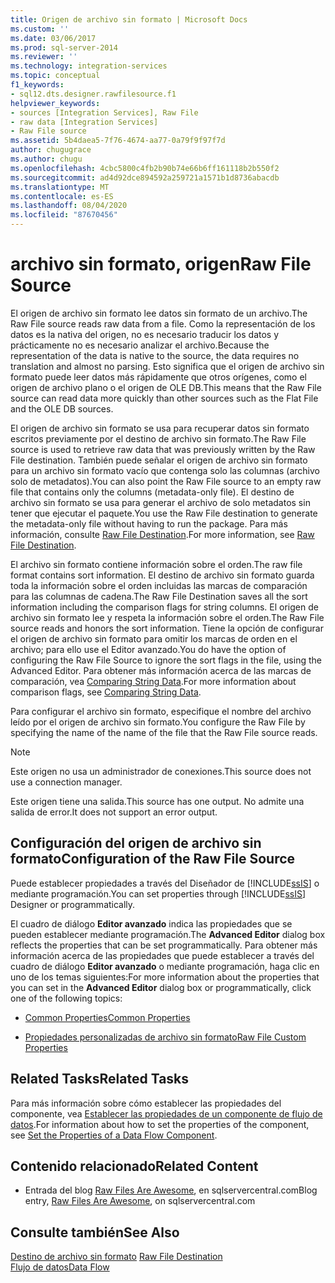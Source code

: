 ```yaml
---
title: Origen de archivo sin formato | Microsoft Docs
ms.custom: ''
ms.date: 03/06/2017
ms.prod: sql-server-2014
ms.reviewer: ''
ms.technology: integration-services
ms.topic: conceptual
f1_keywords:
- sql12.dts.designer.rawfilesource.f1
helpviewer_keywords:
- sources [Integration Services], Raw File
- raw data [Integration Services]
- Raw File source
ms.assetid: 5b4daea5-7f76-4674-aa77-0a79f9f97f7d
author: chugugrace
ms.author: chugu
ms.openlocfilehash: 4cbc5800c4fb2b90b74e66b6ff161118b2b550f2
ms.sourcegitcommit: ad4d92dce894592a259721a1571b1d8736abacdb
ms.translationtype: MT
ms.contentlocale: es-ES
ms.lasthandoff: 08/04/2020
ms.locfileid: "87670456"
---
```

# <a name="raw-file-source"></a><span data-ttu-id="2072b-102">archivo sin formato, origen</span><span class="sxs-lookup"><span data-stu-id="2072b-102">Raw File Source</span></span>
  <span data-ttu-id="2072b-103">El origen de archivo sin formato lee datos sin formato de un archivo.</span><span class="sxs-lookup"><span data-stu-id="2072b-103">The Raw File source reads raw data from a file.</span></span> <span data-ttu-id="2072b-104">Como la representación de los datos es la nativa del origen, no es necesario traducir los datos y prácticamente no es necesario analizar el archivo.</span><span class="sxs-lookup"><span data-stu-id="2072b-104">Because the representation of the data is native to the source, the data requires no translation and almost no parsing.</span></span> <span data-ttu-id="2072b-105">Esto significa que el origen de archivo sin formato puede leer datos más rápidamente que otros orígenes, como el origen de archivo plano o el origen de OLE DB.</span><span class="sxs-lookup"><span data-stu-id="2072b-105">This means that the Raw File source can read data more quickly than other sources such as the Flat File and the OLE DB sources.</span></span>  
  
 <span data-ttu-id="2072b-106">El origen de archivo sin formato se usa para recuperar datos sin formato escritos previamente por el destino de archivo sin formato.</span><span class="sxs-lookup"><span data-stu-id="2072b-106">The Raw File source is used to retrieve raw data that was previously written by the Raw File destination.</span></span> <span data-ttu-id="2072b-107">También puede señalar el origen de archivo sin formato para un archivo sin formato vacío que contenga solo las columnas (archivo solo de metadatos).</span><span class="sxs-lookup"><span data-stu-id="2072b-107">You can also point the Raw File source to an empty raw file that contains only the columns (metadata-only file).</span></span> <span data-ttu-id="2072b-108">El destino de archivo sin formato se usa para generar el archivo de solo metadatos sin tener que ejecutar el paquete.</span><span class="sxs-lookup"><span data-stu-id="2072b-108">You use the Raw File destination to generate the metadata-only file without having to run the package.</span></span> <span data-ttu-id="2072b-109">Para más información, consulte [Raw File Destination](raw-file-destination.md).</span><span class="sxs-lookup"><span data-stu-id="2072b-109">For more information, see [Raw File Destination](raw-file-destination.md).</span></span>  
  
 <span data-ttu-id="2072b-110">El archivo sin formato contiene información sobre el orden.</span><span class="sxs-lookup"><span data-stu-id="2072b-110">The raw file format contains sort information.</span></span> <span data-ttu-id="2072b-111">El destino de archivo sin formato guarda toda la información sobre el orden incluidas las marcas de comparación para las columnas de cadena.</span><span class="sxs-lookup"><span data-stu-id="2072b-111">The Raw File Destination saves all the sort information including the comparison flags for string columns.</span></span> <span data-ttu-id="2072b-112">El origen de archivo sin formato lee y respeta la información sobre el orden.</span><span class="sxs-lookup"><span data-stu-id="2072b-112">The Raw File source reads and honors the sort information.</span></span> <span data-ttu-id="2072b-113">Tiene la opción de configurar el origen de archivo sin formato para omitir los marcas de orden en el archivo; para ello use el Editor avanzado.</span><span class="sxs-lookup"><span data-stu-id="2072b-113">You do have the option of configuring the Raw File Source to ignore the sort flags in the file, using the Advanced Editor.</span></span> <span data-ttu-id="2072b-114">Para obtener más información acerca de las marcas de comparación, vea [Comparing String Data](comparing-string-data.md).</span><span class="sxs-lookup"><span data-stu-id="2072b-114">For more information about comparison flags, see [Comparing String Data](comparing-string-data.md).</span></span>  
  
 <span data-ttu-id="2072b-115">Para configurar el archivo sin formato, especifique el nombre del archivo leído por el origen de archivo sin formato.</span><span class="sxs-lookup"><span data-stu-id="2072b-115">You configure the Raw File by specifying the name of the name of the file that the Raw File source reads.</span></span>  
  
> [!NOTE]  
>  <span data-ttu-id="2072b-116">Este origen no usa un administrador de conexiones.</span><span class="sxs-lookup"><span data-stu-id="2072b-116">This source does not use a connection manager.</span></span>  
  
 <span data-ttu-id="2072b-117">Este origen tiene una salida.</span><span class="sxs-lookup"><span data-stu-id="2072b-117">This source has one output.</span></span> <span data-ttu-id="2072b-118">No admite una salida de error.</span><span class="sxs-lookup"><span data-stu-id="2072b-118">It does not support an error output.</span></span>  
  
## <a name="configuration-of-the-raw-file-source"></a><span data-ttu-id="2072b-119">Configuración del origen de archivo sin formato</span><span class="sxs-lookup"><span data-stu-id="2072b-119">Configuration of the Raw File Source</span></span>  
 <span data-ttu-id="2072b-120">Puede establecer propiedades a través del Diseñador de [!INCLUDE[ssIS](../../includes/ssis-md.md)] o mediante programación.</span><span class="sxs-lookup"><span data-stu-id="2072b-120">You can set properties through [!INCLUDE[ssIS](../../includes/ssis-md.md)] Designer or programmatically.</span></span>  
  
 <span data-ttu-id="2072b-121">El cuadro de diálogo **Editor avanzado** indica las propiedades que se pueden establecer mediante programación.</span><span class="sxs-lookup"><span data-stu-id="2072b-121">The **Advanced Editor** dialog box reflects the properties that can be set programmatically.</span></span> <span data-ttu-id="2072b-122">Para obtener más información acerca de las propiedades que puede establecer a través del cuadro de diálogo **Editor avanzado** o mediante programación, haga clic en uno de los temas siguientes:</span><span class="sxs-lookup"><span data-stu-id="2072b-122">For more information about the properties that you can set in the **Advanced Editor** dialog box or programmatically, click one of the following topics:</span></span>  
  
-   [<span data-ttu-id="2072b-123">Common Properties</span><span class="sxs-lookup"><span data-stu-id="2072b-123">Common Properties</span></span>](../common-properties.md)  
  
-   [<span data-ttu-id="2072b-124">Propiedades personalizadas de archivo sin formato</span><span class="sxs-lookup"><span data-stu-id="2072b-124">Raw File Custom Properties</span></span>](raw-file-custom-properties.md)  
  
## <a name="related-tasks"></a><span data-ttu-id="2072b-125">Related Tasks</span><span class="sxs-lookup"><span data-stu-id="2072b-125">Related Tasks</span></span>  
 <span data-ttu-id="2072b-126">Para más información sobre cómo establecer las propiedades del componente, vea [Establecer las propiedades de un componente de flujo de datos](set-the-properties-of-a-data-flow-component.md).</span><span class="sxs-lookup"><span data-stu-id="2072b-126">For information about how to set the properties of the component, see [Set the Properties of a Data Flow Component](set-the-properties-of-a-data-flow-component.md).</span></span>  
  
## <a name="related-content"></a><span data-ttu-id="2072b-127">Contenido relacionado</span><span class="sxs-lookup"><span data-stu-id="2072b-127">Related Content</span></span>  
  
-   <span data-ttu-id="2072b-128">Entrada del blog [Raw Files Are Awesome](https://www.sqlservercentral.com/blogs/31-days-of-ssis-%e2%80%93-raw-files-are-awesome-131), en sqlservercentral.com</span><span class="sxs-lookup"><span data-stu-id="2072b-128">Blog entry, [Raw Files Are Awesome](https://www.sqlservercentral.com/blogs/31-days-of-ssis-%e2%80%93-raw-files-are-awesome-131), on sqlservercentral.com</span></span>  
  
## <a name="see-also"></a><span data-ttu-id="2072b-129">Consulte también</span><span class="sxs-lookup"><span data-stu-id="2072b-129">See Also</span></span>  
 <span data-ttu-id="2072b-130">[Destino de archivo sin formato](raw-file-destination.md) </span><span class="sxs-lookup"><span data-stu-id="2072b-130">[Raw File Destination](raw-file-destination.md) </span></span>  
 [<span data-ttu-id="2072b-131">Flujo de datos</span><span class="sxs-lookup"><span data-stu-id="2072b-131">Data Flow</span></span>](data-flow.md)  
  
  

